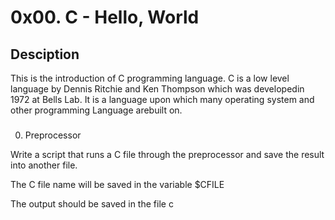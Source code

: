 # 0x00. C - Hello, World

## Desciption

This is the introduction of C programming language. C is a low level language by Dennis  Ritchie and Ken Thompson which was developedin 1972 at Bells Lab. It is a language upon which many operating system and other programming Language arebuilt on.

###
0. Preprocessor

Write a script that runs a C file through the preprocessor and save the result into another file.

The C file name will be saved in the variable $CFILE

The output should be saved in the file c
